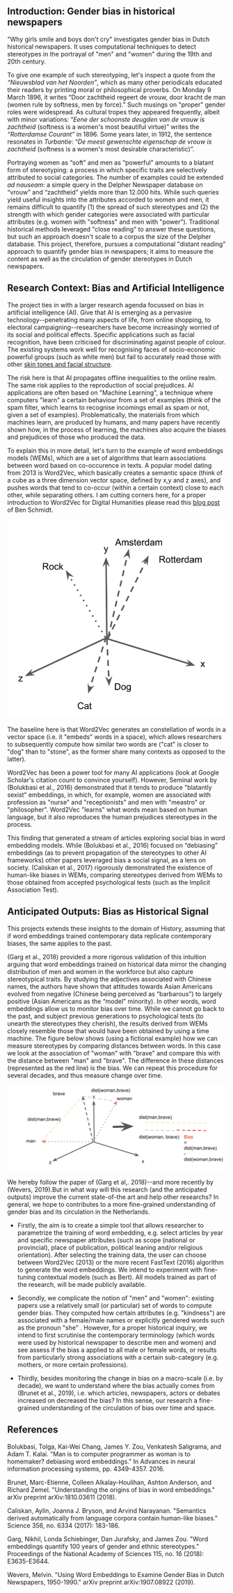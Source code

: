 ## Introduction: Gender bias in historical newspapers

"Why girls smile and boys don't cry" investigates gender bias in Dutch historical newspapers. It uses computational techniques to detect stereotypes in the portrayal of "men" and "women" during the 19th and 20th century. 

To give one example of such stereotyping, let's inspect a quote from the _“Nieuwsblad van het Noorden”_, which as many other periodicals educated their readers by printing moral or philosophical proverbs. On Monday 9 March 1896, it writes “Door zachtheid regeert de vrouw, door kracht de man (women rule by softness, men by force)."  Such musings on "proper" gender roles were widespread. As cultural tropes they  appeared frequently, albeit with minor variations: “_Eene der schoonste deugden van de vrouw is zachtheid_ (softness is a women's most beautiful virtue)” writes the _“Rotterdamse Courant”_ in 1896. Some years later, in 1912, the sentence resonates in _Turbantie_: “_De meest gewenschte eigenschap de vrouw is zachtheid_ (softness is a women's most desirable characteristic)”. 

Portraying women as “soft” and men as “powerful” amounts to a blatant form of stereotyping: a process in which specific traits are selectively attributed to social categories. The number of examples could be extended _ad nauseam_: a simple query in the Delpher Newspaper database on “vrouw” and “zachtheid” yields more than 12.000 hits. While such queries yield useful insights into the attributes accorded to women and men, it remains difficult to quantify (1) the spread of such stereotypes and (2) the strength with which gender categories were associated with particular attributes (e.g. women with "softness" and men with "power"). Traditional historical methods leveraged "close reading" to answer these questions, but such an approach doesn't scale to a corpus the size of the Delpher database. This project, therefore, pursues a computational "distant reading" approach to quantify gender bias in newspapers; it aims to measure the content as well as the circulation of gender stereotypes in Dutch newspapers. 

## Research Context: Bias and Artificial Intelligence

The project ties in with a larger research agenda focussed on bias in artificial intelligence (AI). Give that AI is emerging as a pervasive technology--penetrating many aspects of life, from online shopping, to electoral campaigning--researchers have become increasingly worried of its social and political effects. Specific applications such as facial recognition, have been criticised for discriminating against people of colour. The existing systems work well for recognising faces of socio-economic powerful groups (such as white men) but fail to accurately read those with other [skin tones and facial structure](https://www.ted.com/talks/joy_buolamwini_how_i_m_fighting_bias_in_algorithms?language=en).

The risk here is that AI propagates offline inequalities to the online realm. The same risk applies to the reproduction of social prejudices. AI applications are often based on "Machine Learning", a technique where computers "learn" a certain behaviour from a set of examples (think of the spam filter, which learns to recognise incomings email as spam or not, given a set of examples). Problematically, the materials from which machines learn, are produced by humans, and many papers have recently shown how, in the process of learning, the machines also acquire the biases and prejudices of those who produced the data. 

To explain this in more detail, let's turn to the example of word embeddings models (WEMs), which are a set of algorithms that learn associations between word based on co-occurence in texts. A popular model dating from 2013 is Word2Vec, which basically creates a semantic space (think of a cube as a three dimension vector space, defined by x,y and z axes), and pushes words that tend to co-occur (within a certain context) close to each other, while separating others. I am cutting corners here, for a proper introduction to Word2Vec for Digital Humanities please read this [blog post](http://bookworm.benschmidt.org/posts/2015-10-25-Word-Embeddings.html) of Ben Schmidt.


![Voorbeeld van een drie-dimensionale word embedding ruimte](./figures/figuur1_en.png)

The baseline here is that Word2Vec  generates an constellation of words in a vector space (i.e. it "embeds" words in a space), which allows researchers to subsequently  compute how similar two words are ("cat" is closer to "dog" than to "stone", as the former share many contexts as opposed to the latter).

Word2Vec has been a power tool for many AI applications (look at Google Scholar's citation count to convince yourself). However, Seminal work by (Bolukbasi et al., 2016) demonstrated that it tends to produce "blatantly sexist" embeddings, in which, for example, women are associated with profession as "nurse" and  "receptionists" and men with "meastro" or "philosopher". Word2Vec "learns" what words mean based on human language, but it also reproduces the human prejudices stereotypes in the process.

This finding that generated a stream of articles exploring social bias in word embedding models. While (Bolukbasi et al., 2016) focused on “debiasing” embeddings (as to prevent propagation of the stereotypes to other AI frameworks) other papers leveraged bias a social signal, as a lens on society. (Caliskan et al., 2017) rigorously demonstrated the existence of human-like biases in WEMs, comparing stereotypes derived from WEMs to those obtained from accepted psychological tests (such as the Implicit Association Test). 

## Anticipated Outputs: Bias as Historical Signal

This projects extends these insights to the domain of History, assuming that if word embeddings trained contemporary data replicate contemporary biases, the same applies to the past. 

(Garg et al., 2018) provided a more rigorous validation of this intuition arguing that word embeddings trained on historical data mirror the changing distribution of men and women in the workforce but also capture stereotypical traits. By studying the adjectives associated with Chinese names, the authors have shown that attitudes towards Asian Americans evolved from negative (Chinese being perceived as “barbarous”) to largely positive (Asian Americans as the “model” minority). In other words, word embeddings allow us to monitor bias over time. While we cannot go back to the past, and subject previous generations to psychological tests (to unearth the stereotypes they cherish), the results derived from WEMs closely resemble those that would have been obtained by using a time machine. The figure below  shows (using a fictional example) how we can measure stereotypes by comparing distances between words. In this case we look at the association of "woman" with "brave" and compare this with the distance between "man" and "brave". The difference in these distances (represented as the red line) is the bias. We can repeat this procedure for several decades, and thus measure change over time.

![Example of a three-dimensional word embedding space](./figures/figuur_2_en.png)

We hereby follow the paper of (Garg et al,. 2018)--and more recently by (Wevers, 2019).But in what way will this research (and the anticipated outputs) improve the current state-of-the art and help other researchs? In general, we hope to contributes to a more fine-grained understanding of gender bias and its circulation in the Netherlands. 

- Firstly, the aim is to create a simple tool that allows researcher to parametrize the training of word embedding, e.g. select articles by year and specific newspaper attributes (such as scope (national or provincial), place of publication, political leaning and/or religious orientation). After selecting the training data, the user can choose between  Word2Vec (2013) or the more recent FastText (2016) algorithm to generate the word embeddings. We intend to experiment with fine-tuning contextual models (such as Bert).  All models trained as part of the research, will be made publicly available. 

- Secondly, we complicate the notion of "men" and "women": existing papers use a relatively small (or particular) set of words to  compute gender bias. They computed how certain attributes (e.g. "kindness")  are associated with a female/male names or explicitly gendered words such as the pronoun "she" . However, for a proper historical inquiry, we intend to first scrutinise the contemporary terminology (which words were used by historical newspaper to describe men and women) and see assess if the bias a applied to all male or female words, or results from particularly strong associations with a certain sub-category (e.g. mothers, or more certain professions).

- Thirdly, besides monitoring the change in bias on a macro-scale (i.e. by decade), we want to understand where the bias actually comes from  (Brunet et al., 2019), i.e. which articles, newspapers, actors or debates increased on decreased the bias? In this sense, our research a fine-grained understanding of the circulation of bias over time and space. 

## References

Bolukbasi, Tolga, Kai-Wei Chang, James Y. Zou, Venkatesh Saligrama, and Adam T. Kalai. "Man is to computer programmer as woman is to homemaker? debiasing word embeddings." In Advances in neural information processing systems, pp. 4349-4357. 2016.

Brunet, Marc-Etienne, Colleen Alkalay-Houlihan, Ashton Anderson, and Richard Zemel. "Understanding the origins of bias in word embeddings." arXiv preprint arXiv:1810.03611 (2018).	

Caliskan, Aylin, Joanna J. Bryson, and Arvind Narayanan. "Semantics derived automatically from language corpora contain human-like biases." Science 356, no. 6334 (2017): 183-186.

Garg, Nikhil, Londa Schiebinger, Dan Jurafsky, and James Zou. "Word embeddings quantify 100 years of gender and ethnic stereotypes." Proceedings of the National Academy of Sciences 115, no. 16 (2018): E3635-E3644.

Wevers, Melvin. "Using Word Embeddings to Examine Gender Bias in Dutch Newspapers, 1950-1990." arXiv preprint arXiv:1907.08922 (2019).

